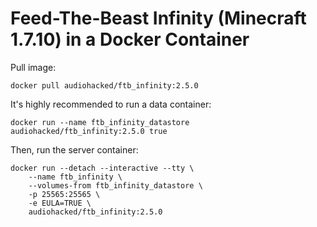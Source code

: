 # Feed-The-Beast Infinity (Minecraft 1.7.10) in a Docker Container
Pull image:
```
docker pull audiohacked/ftb_infinity:2.5.0
```

It's highly recommended to run a data container:
```
docker run --name ftb_infinity_datastore audiohacked/ftb_infinity:2.5.0 true
```

Then, run the server container:
```
docker run --detach --interactive --tty \
    --name ftb_infinity \
    --volumes-from ftb_infinity_datastore \
    -p 25565:25565 \
    -e EULA=TRUE \
    audiohacked/ftb_infinity:2.5.0
```
